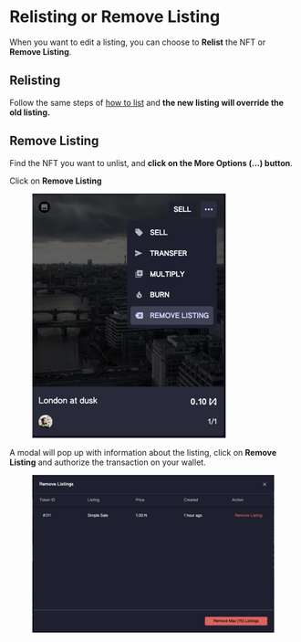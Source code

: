# Relisting or Remove Listing

When you want to edit a listing, you can choose to **Relist** the NFT or **Remove Listing**.

## Relisting

Follow the same steps of [how to list](how-to-list.md) and **the new listing will override the old listing.**

## Remove Listing

Find the NFT you want to unlist, and **click on the More Options (...) button**.

Click on **Remove Listing**

<figure><img src="../../.gitbook/assets/Screenshot 2023-07-05 at 17.00.42.png" alt="" width="339"><figcaption></figcaption></figure>

A modal will pop up with information about the listing, click on **Remove Listing** and authorize the transaction on your wallet.

<figure><img src="../../.gitbook/assets/Screenshot 2023-04-11 at 11.53.49.png" alt=""><figcaption></figcaption></figure>
